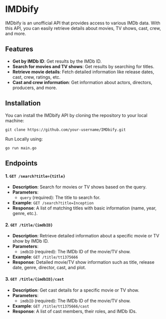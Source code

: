 # IMDbify

IMDbify is an unofficial API that provides access to various IMDb data. With this API, you can easily retrieve details about movies, TV shows, cast, crew, and more. 

## Features

- **Get by IMDb ID**: Get results by the IMDb ID.
- **Search for movies and TV shows**: Get results by searching for titles.
- **Retrieve movie details**: Fetch detailed information like release dates, cast, crew, ratings, etc.
- **Cast and crew information**: Get information about actors, directors, producers, and more.

## Installation

You can install the IMDbify API by cloning the repository to your local machine:

```
git clone https://github.com/your-username/IMDbify.git
```

Run Locally using:

```
go run main.go
```

## Endpoints

#### 1. `GET /search?title={title}`

- **Description**: Search for movies or TV shows based on the query.
- **Parameters**:
  - `query` (required): The title to search for.
- **Example**: `GET /search?title=Inception`
- **Response**: A list of matching titles with basic information (name, year, genre, etc.).

#### 2. `GET /title/{imdbID}`

- **Description**: Retrieve detailed information about a specific movie or TV show by IMDb ID.
- **Parameters**:
  - `imdbID` (required): The IMDb ID of the movie/TV show.
- **Example**: `GET /title/tt1375666`
- **Response**: Detailed movie/TV show information such as title, release date, genre, director, cast, and plot.

#### 3. `GET /title/{imdbID}/cast`

- **Description**: Get cast details for a specific movie or TV show.
- **Parameters**:
  - `imdbID` (required): The IMDb ID of the movie/TV show.
- **Example**: `GET /title/tt1375666/cast`
- **Response**: A list of cast members, their roles, and IMDb IDs.


